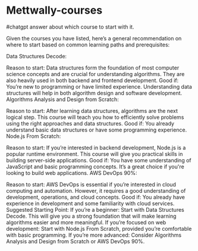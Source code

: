 # Mettwally-courses
#chatgpt answer about which course to start with it.


Given the courses you have listed, here’s a general recommendation on where to start based on common learning paths and prerequisites:

Data Structures Decode:

Reason to start: Data structures form the foundation of most computer science concepts and are crucial for understanding algorithms. They are also heavily used in both backend and frontend development.
Good if: You’re new to programming or have limited experience. Understanding data structures will help in both algorithm design and software development.
Algorithms Analysis and Design from Scratch:

Reason to start: After learning data structures, algorithms are the next logical step. This course will teach you how to efficiently solve problems using the right approaches and data structures.
Good if: You already understand basic data structures or have some programming experience.
Node.js From Scratch:

Reason to start: If you’re interested in backend development, Node.js is a popular runtime environment. This course will give you practical skills in building server-side applications.
Good if: You have some understanding of JavaScript and basic programming concepts. It’s a great choice if you're looking to build web applications.
AWS DevOps 90%:

Reason to start: AWS DevOps is essential if you’re interested in cloud computing and automation. However, it requires a good understanding of development, operations, and cloud concepts.
Good if: You already have experience in development and some familiarity with cloud services.
Suggested Starting Point:
If you’re a beginner: Start with Data Structures Decode. This will give you a strong foundation that will make learning algorithms easier and more meaningful.
If you’re focused on web development: Start with Node.js From Scratch, provided you’re comfortable with basic programming.
If you’re more advanced: Consider Algorithms Analysis and Design from Scratch or AWS DevOps 90%.


